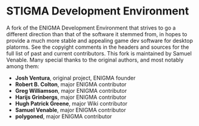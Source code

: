 # STIGMA Development Environment

A fork of the ENIGMA Development Environment that strives to go a different direction than that of the software it stemmed from, in hopes to provide a much more stable and appealing game dev software for desktop platorms. See the copyight comments in the headers and sources for the full list of past and current contributors. This fork is maintained by Samuel Venable. Many special thanks to the original authors, and most notably among them:

- **Josh Ventura**, original project, ENIGMA founder
- **Robert B. Colton**, major ENIGMA contributor
- **Greg Williamson**, major ENIGMA contributor
- **Harijs Grinbergs**, major ENIGMA contributor
- **Hugh Patrick Greene**, major Wiki contributor
- **Samuel Venable**, major ENIGMA contributor
- **polygoned**, major ENIGMA contributor  
